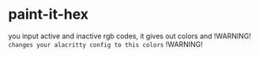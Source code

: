 # paint-it-hex
you input active and inactive rgb codes, it gives out colors and !WARNING! `changes your alacritty config to this colors` !WARNING!
